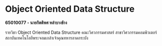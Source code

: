 # Object Oriented Data Structure

**65010077 - นายกิตติพศ หลำบางช้าง**

รายวิชา Object Oriented Data Structure คณะวิศวกรรมศาสตร์ สาขาวิศวกรรมคอมพิวเตอร์ สถาบันเทคโนโลยีพระจอมเกล้าเจ้าคุณทหารลาดกระบัง